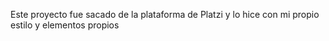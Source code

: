 Este proyecto fue sacado de la plataforma de Platzi y lo hice con mi propio estilo y elementos propios

